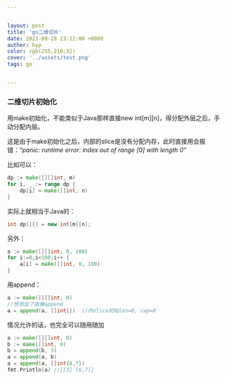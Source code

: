 ```yaml
---


layout: post
title: 'go二维切片'
date: 2023-09-28 23:12:00 +0800
author: hyp
color: rgb(255,210,32)
cover: '../assets/test.png'
tags: go


---
```


### 二维切片初始化

用make初始化，不能类似于Java那样直接new int\[m]\[n]，得分配外层之后，手动分配内层。  

这是由于make初始化之后，内部的slice是没有分配内存，此时直接用会报错：*“panic: runtime error: index out of range [0] with length 0”*

比如可以：

```go
dp := make([][]int, m)
for i, _ := range dp {
    dp[i] = make([]int, n)
}
```

实际上就相当于Java的：

```Java
int dp[][] = new int[m][n];
```



另外：

```go
a := make([][]int, 0, 100)
for i:=0;i<100;i++ {
    a[i] = make([]int, 0, 100)
}
```



用append：

```go
a := make([][]int, 0)
//想添加了直接append
a = append(a, []int{})	//内slice初始len=0, cap=0
```



情况允许的话，也完全可以随用随加

```go
a := make([][]int, 0)
b := make([]int, 0)
b = append(b, 3)
a = append(a, b)
a = append(a, []int{6,7})
fmt.Println(a) //[[3] [6,7]]
```
